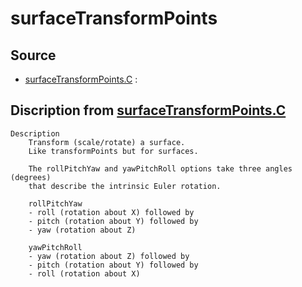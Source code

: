 # surfaceTransformPoints

## Source

- [surfaceTransformPoints.C](surfaceTransformPoints.C) : 


## Discription from [surfaceTransformPoints.C](surfaceTransformPoints.C)

```
Description
    Transform (scale/rotate) a surface.
    Like transformPoints but for surfaces.

    The rollPitchYaw and yawPitchRoll options take three angles (degrees)
    that describe the intrinsic Euler rotation.

    rollPitchYaw
    - roll (rotation about X) followed by
    - pitch (rotation about Y) followed by
    - yaw (rotation about Z)

    yawPitchRoll
    - yaw (rotation about Z) followed by
    - pitch (rotation about Y) followed by
    - roll (rotation about X)


```

